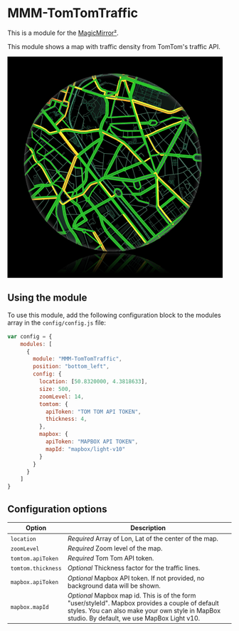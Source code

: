 # MMM-TomTomTraffic

This is a module for the [MagicMirror²](https://github.com/MichMich/MagicMirror/).

This module shows a map with traffic density from TomTom's traffic API.

![Example screenshot](https://raw.githubusercontent.com/bendardenne/MMM-TomTomTraffic/master/img/screenshot.png)

## Using the module

To use this module, add the following configuration block to the modules array in the `config/config.js` file:

```javascript
var config = {
    modules: [
      {
        module: "MMM-TomTomTraffic",
        position: "bottom_left",
        config: {
          location: [50.8320000, 4.3818633],
          size: 500,
          zoomLevel: 14,
          tomtom: {
            apiToken: "TOM TOM API TOKEN",
            thickness: 4,
          },
          mapbox: {
            apiToken: "MAPBOX API TOKEN",
            mapId: "mapbox/light-v10"
          }
        }
      }
    ]
}
```

## Configuration options

Option             | Description
------------------ | --------------------------------------------------------------------------------------------------------------------------------------------------
`location`         | _Required_ Array of Lon, Lat of the center of the map.
`zoomLevel`        | _Required_ Zoom level of the map.
`tomtom.apiToken`  | _Required_ Tom Tom API token.
`tomtom.thickness` | _Optional_ Thickness factor for the traffic lines.
`mapbox.apiToken`  | _Optional_ Mapbox API token. If not provided, no background data will be shown.
`mapbox.mapId`     | _Optional_ Mapbox map id. This is of the form "user/styleId". Mapbox provides a couple of default styles. You can also make your own style in MapBox studio. By default, we use MapBox Light v10.
